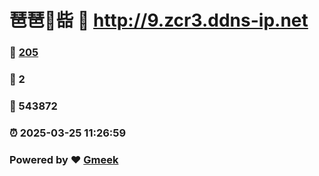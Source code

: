 # 琶琶🔭啙 :link: http://9.zcr3.ddns-ip.net 
### :page_facing_up: [205](http://9.zcr3.ddns-ip.net/tag.html) 
### :speech_balloon: 2 
### :hibiscus: 543872 
### :alarm_clock: 2025-03-25 11:26:59 
### Powered by :heart: [Gmeek](https://github.com/Meekdai/Gmeek)
